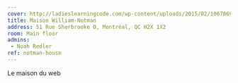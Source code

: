 ```yaml
---
cover: http://ladieslearningcode.com/wp-content/uploads/2015/02/10678690_791193447590037_5791059436202553921_n.jpg
title: Maison William-Notman
address: 51 Rue Sherbrooke O, Montréal, QC H2X 1X2
room: Main floor
admins:
 - Noah Redler
ref: notman-house
---
```

Le maison du web
